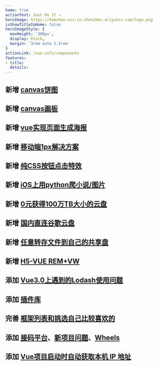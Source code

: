 ```yaml
---
home: true
actionText: Just Do It →
heroImage: https://kamchan.oss-cn-shenzhen.aliyuncs.com/logo.png
isShowTitleInHome: false
heroImageStyle: {
  maxHeight: '300px',
  display: block,
  margin: '3rem auto 1.5rem'
}
actionLink: /vue-info/components
features:
- title: 
  details:
---
```

## 新增 [canvas饼图](/tips/canvasPie.html)
## 新增 [canvas画板](/tips/canvasBoard.html)
## 新增 [vue实现页面生成海报](/tips/poster.html)
## 新增 [移动端1px解决方案](/tips/1px.html)
## 新增 [纯CSS按钮点击特效](/tips/scatteringButton.html)
## 新增 [iOS上用python爬小说/图片](/technology/01.html)
## 新增 [0元获得100万TB大小的云盘](/technology/02.html)
## 新增 [国内直连谷歌云盘](/technology/03.html)
## 新增 [任意转存文件到自己的共享盘](/technology/04.html)
## 新增 [H5-VUE REM+VW](/rem/rem.html#h5-vue-rem-vw-我最常用)
## 添加 [Vue3.0上遇到的Lodash使用问题](/bug/lodash.html)
## 添加 [插件库](/plugin/plugin.html)
## 完善 [框架列表和挑选自己比较喜欢的](/wheels/framework.html#个人前端比较喜欢的-偏向pc)
## 添加 [接码平台](/tools/sms-code.html#国内)、[新项目问题](/bug/mqsyzt.html)、[Wheels](/wheels/store.html)
## 添加 [Vue项目启动时自动获取本机 IP 地址](/wheels/utils.html#vue项目启动时自动获取本机-ip-地址)

